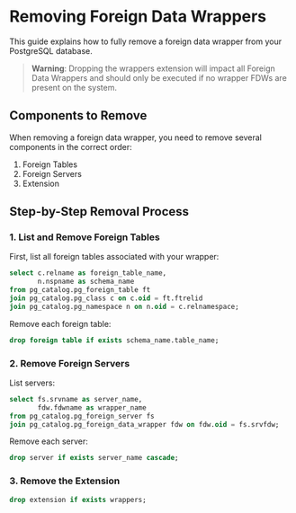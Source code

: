 # Removing Foreign Data Wrappers

This guide explains how to fully remove a foreign data wrapper from your PostgreSQL database.

> **Warning**: Dropping the wrappers extension will impact all Foreign Data Wrappers and should only be executed if no wrapper FDWs are present on the system.

## Components to Remove

When removing a foreign data wrapper, you need to remove several components in the correct order:

1. Foreign Tables
2. Foreign Servers
3. Extension

## Step-by-Step Removal Process

### 1. List and Remove Foreign Tables

First, list all foreign tables associated with your wrapper:

```sql
select c.relname as foreign_table_name,
       n.nspname as schema_name
from pg_catalog.pg_foreign_table ft
join pg_catalog.pg_class c on c.oid = ft.ftrelid
join pg_catalog.pg_namespace n on n.oid = c.relnamespace;
```

Remove each foreign table:

```sql
drop foreign table if exists schema_name.table_name;
```

### 2. Remove Foreign Servers

List servers:

```sql
select fs.srvname as server_name,
       fdw.fdwname as wrapper_name
from pg_catalog.pg_foreign_server fs
join pg_catalog.pg_foreign_data_wrapper fdw on fdw.oid = fs.srvfdw;
```

Remove each server:

```sql
drop server if exists server_name cascade;
```

### 3. Remove the Extension

```sql
drop extension if exists wrappers;
```
